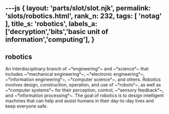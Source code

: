 ---js
{
  layout: 'parts/slot/slot.njk',
  permalink: 'slots/robotics.html',
  rank_n: 232,
  tags: [ 'notag' ],
  title_s: 'robotics',
  labels_a: ['decryption','bits','basic unit of information','computing'],
}
---
## robotics

An interdisciplinary branch of ~°engineering°~ and ~°science°~ that includes ~°mechanical engineering°~, ~°electronic engineering°~, ~°information engineering°~, ~°computer science°~, and others. Robotics involves design, construction, operation, and use of ~°robots°~, as well as ~°computer systems°~ for their perception, control, ~°sensory feedback°~, and ~°information processing°~. The goal of robotics is to design intelligent machines that can help and assist humans in their day-to-day lives and keep everyone safe.
